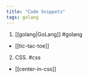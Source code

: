 ```yaml
---
title: "Code Snippets"
tags: golang
---
```


1. [[golang|GoLang]] #golang 
- [[tic-tac-toe]]


2. CSS. #css
- [[center-in-css]]